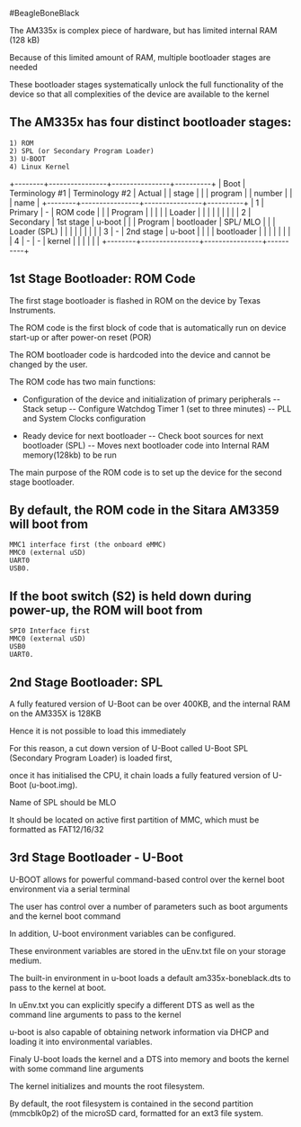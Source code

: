 
#BeagleBoneBlack

The AM335x is complex piece of hardware, but has limited internal RAM (128 kB)

Because of this limited amount of RAM, multiple bootloader stages are needed

These bootloader stages systematically unlock the full functionality of the device so that all complexities of the device are available to the kernel

## The AM335x has four distinct bootloader stages:
	1) ROM
	2) SPL (or Secondary Program Loader)
	3) U-BOOT
	4) Linux Kernel

+--------+----------------+----------------+----------+
| Boot   | Terminology #1 | Terminology #2 | Actual   |
| stage  |                |                | program  |
| number |                |                | name     |
+--------+----------------+----------------+----------+
| 1      |  Primary       |  -             | ROM code |
|        |  Program       |                |          |
|        |  Loader        |                |          |
|        |                |                |          |
| 2      |  Secondary     |  1st stage     | u-boot   |
|        |  Program       |  bootloader    | SPL/ MLO |
|        |  Loader (SPL)  |                |          |
|        |                |                |          |
| 3      |  -             |  2nd stage     | u-boot   |
|        |                |  bootloader    |          |
|        |                |                |          |
| 4      |  -             |  -             | kernel   |
|        |                |                |          |
+--------+----------------+----------------+----------+


1st Stage Bootloader: ROM Code
--------------------------------

The first stage bootloader is flashed in ROM on the device by Texas Instruments.

The ROM code is the first block of code that is automatically run on device start-up or after power-on reset (POR)

The ROM bootloader code is hardcoded into the device and cannot be changed by the user.

The ROM code has two main functions:

- Configuration of the device and initialization of primary peripherals
	-- Stack setup
	-- Configure Watchdog Timer 1 (set to three minutes)
	-- PLL and System Clocks configuration

- Ready device for next bootloader
	-- Check boot sources for next bootloader (SPL)
	-- Moves next bootloader code into Internal RAM memory(128kb) to be run

The main purpose of the ROM code is to set up the device for the second stage bootloader.

## By default, the ROM code in the Sitara AM3359 will boot from 
	MMC1 interface first (the onboard eMMC)
	MMC0 (external uSD)
	UART0 
	USB0.

## If the boot switch (S2) is held down during power-up, the ROM will boot from 
	SPI0 Interface first
	MMC0 (external uSD)
	USB0
	UART0.

2nd Stage Bootloader: SPL
------------------------------

A fully featured version of U-Boot can be over 400KB, and the internal RAM on the AM335X is 128KB

Hence it is not possible to load this immediately

For this reason, a cut down version of U-Boot called U-Boot SPL (Secondary Program Loader) is loaded first,

once it has initialised the CPU, it chain loads a fully featured version of U-Boot (u-boot.img).

Name of SPL should be MLO

It should be located on active first partition of MMC, which must be formatted as FAT12/16/32


3rd Stage Bootloader - U-Boot
-------------------------------

U-BOOT allows for powerful command-based control over the kernel boot environment via a serial terminal

The user has control over a number of parameters such as boot arguments and the kernel boot command

In addition, U-boot environment variables can be configured. 

These environment variables are stored in the uEnv.txt file on your storage medium.

The built-in environment in u-boot loads a default am335x-boneblack.dts to pass to the kernel at boot.

In uEnv.txt you can explicitly specify a different DTS as well as the command line arguments to pass to the kernel

u-boot is also capable of obtaining network information via DHCP and loading it into environmental variables.

Finaly U-boot loads the kernel and a DTS into memory and boots the kernel with some command line arguments

The kernel initializes and mounts the root filesystem.

By default, the root filesystem is contained in the second partition (mmcblk0p2) of the microSD card, formatted for an ext3 file system.





